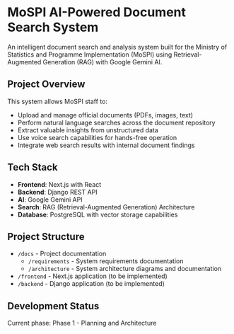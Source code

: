 # MoSPI AI-Powered Document Search System

An intelligent document search and analysis system built for the Ministry of Statistics and Programme Implementation (MoSPI) using Retrieval-Augmented Generation (RAG) with Google Gemini AI.

## Project Overview

This system allows MoSPI staff to:
- Upload and manage official documents (PDFs, images, text)
- Perform natural language searches across the document repository
- Extract valuable insights from unstructured data
- Use voice search capabilities for hands-free operation
- Integrate web search results with internal document findings

## Tech Stack

- **Frontend**: Next.js with React
- **Backend**: Django REST API
- **AI**: Google Gemini API
- **Search**: RAG (Retrieval-Augmented Generation) Architecture
- **Database**: PostgreSQL with vector storage capabilities

## Project Structure

- `/docs` - Project documentation
  - `/requirements` - System requirements documentation
  - `/architecture` - System architecture diagrams and documentation
- `/frontend` - Next.js application (to be implemented)
- `/backend` - Django application (to be implemented)

## Development Status

Current phase: Phase 1 - Planning and Architecture
